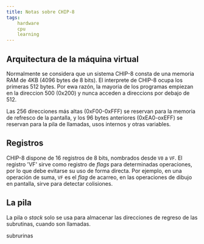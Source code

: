 ```yaml
---
title: Notas sobre CHIP-8
tags:
    hardware
    cpu
    learning
---
```


## Arquitectura de la máquina virtual

Normalmente se considera que un sistema CHIP-8 consta de una memoria RAM
de 4KB (4096 bytes de 8 bits). El interprete de CHIP-8 ocupa los
primeras 512 bytes. Por ewa razón, la mayoria de los programas empiezan
en la direccion 500 (0x200) y nunca acceden a direccions por debajo de
512.

Las 256 direcciones más altas (0xF00-0xFFF) se reservan para la memoria
de refresco de la pantalla, y los 96 bytes anteriores (0xEA0-oxEFF) se
reservan para la pila de llamadas, usos internos y otras variables.

## Registros

CHIP-8 dispone de 16 registros de 8 bits, nombrados desde `V0` a `VF`.
El registro 'VF' sirve como registro de _flags_ para determinadas
operaciones, por lo que debe evitarse su uso de forma directa. Por
ejemplo, en una operación de suma, `VF` es el _flag_ de acarreo, en las
operaciones de dibujo en pantalla, sirve para detectar colisiones.

## La pila

La pila o _stack_ solo se usa para almacenar las direcciones de regreso
de las subrutinas, cuando son llamadas.

subrurinas
